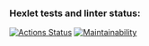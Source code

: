 ### Hexlet tests and linter status:
[![Actions Status](https://github.com/denismikulich91/frontend-project-44/workflows/hexlet-check/badge.svg)](https://github.com/denismikulich91/frontend-project-44/actions)
[![Maintainability](https://codeclimate.com/github/denismikulich91/frontend-project-44/maintainability)](https://codeclimate.com/github/denismikulich91/frontend-project-44)
